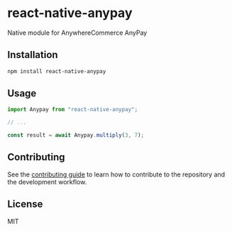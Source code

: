 # react-native-anypay

Native module for AnywhereCommerce AnyPay

## Installation

```sh
npm install react-native-anypay
```

## Usage

```js
import Anypay from "react-native-anypay";

// ...

const result = await Anypay.multiply(3, 7);
```

## Contributing

See the [contributing guide](CONTRIBUTING.md) to learn how to contribute to the repository and the development workflow.

## License

MIT
